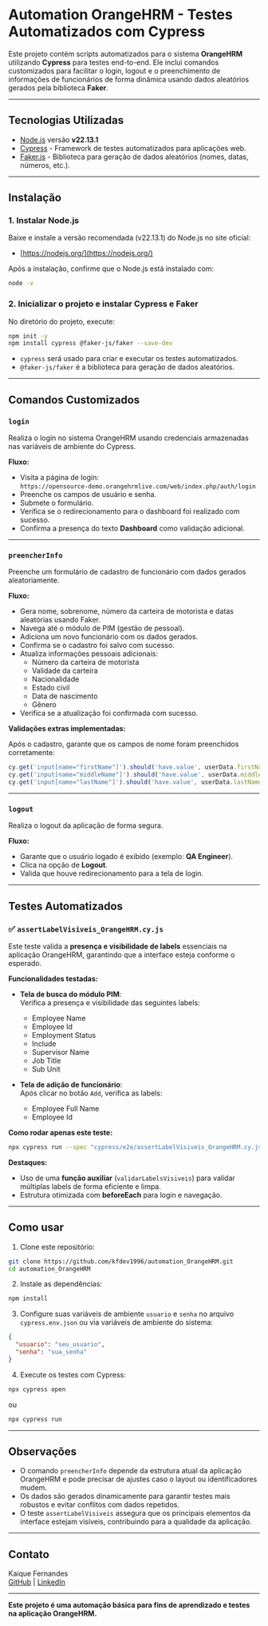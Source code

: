 
# Automation OrangeHRM - Testes Automatizados com Cypress

Este projeto contém scripts automatizados para o sistema **OrangeHRM** utilizando **Cypress** para testes end-to-end. Ele inclui comandos customizados para facilitar o login, logout e o preenchimento de informações de funcionários de forma dinâmica usando dados aleatórios gerados pela biblioteca **Faker**.

---

## Tecnologias Utilizadas

- [Node.js](https://nodejs.org/) versão **v22.13.1**
- [Cypress](https://www.cypress.io/) - Framework de testes automatizados para aplicações web.
- [Faker.js](https://github.com/faker-js/faker) - Biblioteca para geração de dados aleatórios (nomes, datas, números, etc.).

---

## Instalação

### 1. Instalar Node.js

Baixe e instale a versão recomendada (v22.13.1) do Node.js no site oficial:

- [https://nodejs.org/](https://nodejs.org/)

Após a instalação, confirme que o Node.js está instalado com:

```bash
node -v
```

### 2. Inicializar o projeto e instalar Cypress e Faker

No diretório do projeto, execute:

```bash
npm init -y
npm install cypress @faker-js/faker --save-dev
```

- `cypress` será usado para criar e executar os testes automatizados.
- `@faker-js/faker` é a biblioteca para geração de dados aleatórios.

---

## Comandos Customizados

### `login`

Realiza o login no sistema OrangeHRM usando credenciais armazenadas nas variáveis de ambiente do Cypress.

**Fluxo:**

- Visita a página de login:  
  `https://opensource-demo.orangehrmlive.com/web/index.php/auth/login`
- Preenche os campos de usuário e senha.
- Submete o formulário.
- Verifica se o redirecionamento para o dashboard foi realizado com sucesso.
- Confirma a presença do texto **Dashboard** como validação adicional.

---

### `preencherInfo`

Preenche um formulário de cadastro de funcionário com dados gerados aleatoriamente.

**Fluxo:**

- Gera nome, sobrenome, número da carteira de motorista e datas aleatórias usando Faker.
- Navega até o módulo de PIM (gestão de pessoal).
- Adiciona um novo funcionário com os dados gerados.
- Confirma se o cadastro foi salvo com sucesso.
- Atualiza informações pessoais adicionais:
  - Número da carteira de motorista
  - Validade da carteira
  - Nacionalidade
  - Estado civil
  - Data de nascimento
  - Gênero
- Verifica se a atualização foi confirmada com sucesso.

**Validações extras implementadas:**

Após o cadastro, garante que os campos de nome foram preenchidos corretamente:

```javascript
cy.get('input[name="firstName"]').should('have.value', userData.firstName);
cy.get('input[name="middleName"]').should('have.value', userData.middleName);
cy.get('input[name="lastName"]').should('have.value', userData.lastName);
```

---

### `logout`

Realiza o logout da aplicação de forma segura.

**Fluxo:**

- Garante que o usuário logado é exibido (exemplo: **QA Engineer**).
- Clica na opção de **Logout**.
- Valida que houve redirecionamento para a tela de login.

---

## Testes Automatizados

### ✅ `assertLabelVisiveis_OrangeHRM.cy.js`

Este teste valida a **presença e visibilidade de labels** essenciais na aplicação OrangeHRM, garantindo que a interface esteja conforme o esperado.

**Funcionalidades testadas:**

- **Tela de busca do módulo PIM**:  
  Verifica a presença e visibilidade das seguintes labels:  
  - Employee Name  
  - Employee Id  
  - Employment Status  
  - Include  
  - Supervisor Name  
  - Job Title  
  - Sub Unit  

- **Tela de adição de funcionário**:  
  Após clicar no botão `Add`, verifica as labels:  
  - Employee Full Name  
  - Employee Id  

**Como rodar apenas este teste:**

```bash
npx cypress run --spec "cypress/e2e/assertLabelVisiveis_OrangeHRM.cy.js"
```

**Destaques:**

- Uso de uma **função auxiliar** (`validarLabelsVisiveis`) para validar múltiplas labels de forma eficiente e limpa.
- Estrutura otimizada com **beforeEach** para login e navegação.

---

## Como usar

1. Clone este repositório:

```bash
git clone https://github.com/kfdev1996/automation_OrangeHRM.git
cd automation_OrangeHRM
```

2. Instale as dependências:

```bash
npm install
```

3. Configure suas variáveis de ambiente `usuario` e `senha` no arquivo `cypress.env.json` ou via variáveis de ambiente do sistema:

```json
{
  "usuario": "seu_usuario",
  "senha": "sua_senha"
}
```

4. Execute os testes com Cypress:

```bash
npx cypress open
```

ou

```bash
npx cypress run
```

---

## Observações

- O comando `preencherInfo` depende da estrutura atual da aplicação OrangeHRM e pode precisar de ajustes caso o layout ou identificadores mudem.
- Os dados são gerados dinamicamente para garantir testes mais robustos e evitar conflitos com dados repetidos.
- O teste `assertLabelVisiveis` assegura que os principais elementos da interface estejam visíveis, contribuindo para a qualidade da aplicação.

---

## Contato

Kaíque Fernandes  
[GitHub](https://github.com/kfdev1996) | [LinkedIn](https://www.linkedin.com/in/kaiquefernandess/)

---

**Este projeto é uma automação básica para fins de aprendizado e testes na aplicação OrangeHRM.**



